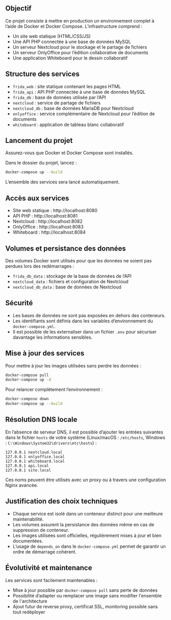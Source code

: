 ## Objectif

Ce projet consiste à mettre en production un environnement complet à l’aide de Docker et Docker Compose. L’infrastructure comprend :

- Un site web statique (HTML/CSS/JS)
- Une API PHP connectée à une base de données MySQL
- Un serveur Nextcloud pour le stockage et le partage de fichiers
- Un serveur OnlyOffice pour l’édition collaborative de documents
- Une application Whiteboard pour le dessin collaboratif

## Structure des services

- `frida_web` : site statique contenant les pages HTML
- `frida_api` : API PHP connectée à une base de données MySQL
- `frida_db` : base de données utilisée par l’API
- `nextcloud` : service de partage de fichiers
- `nextcloud_db` : base de données MariaDB pour Nextcloud
- `onlyoffice` : service complémentaire de Nextcloud pour l’édition de documents
- `whiteboard` : application de tableau blanc collaboratif

## Lancement du projet

Assurez-vous que Docker et Docker Compose sont installés.

Dans le dossier du projet, lancez :

```bash
docker-compose up --build
```

L’ensemble des services sera lancé automatiquement.

## Accès aux services

- Site web statique : http://localhost:8080
- API PHP : http://localhost:8081
- Nextcloud : http://localhost:8082
- OnlyOffice : http://localhost:8083
- Whiteboard : http://localhost:8084

## Volumes et persistance des données

Des volumes Docker sont utilisés pour que les données ne soient pas perdues lors des redémarrages :

- `frida_db_data` : stockage de la base de données de l’API
- `nextcloud_data` : fichiers et configuration de Nextcloud
- `nextcloud_db_data` : base de données de Nextcloud

## Sécurité

- Les bases de données ne sont pas exposées en dehors des conteneurs.
- Les identifiants sont définis dans les variables d’environnement du `docker-compose.yml`.
- Il est possible de les externaliser dans un fichier `.env` pour sécuriser davantage les informations sensibles.

## Mise à jour des services

Pour mettre à jour les images utilisées sans perdre les données :

```bash
docker-compose pull
docker-compose up -d
```

Pour relancer complètement l’environnement :

```bash
docker-compose down
docker-compose up --build
```

## Résolution DNS locale

En l’absence de serveur DNS, il est possible d’ajouter les entrées suivantes dans le fichier `hosts` de votre système (Linux/macOS : `/etc/hosts`, Windows : `C:\Windows\System32\drivers\etc\hosts`) :

```
127.0.0.1 nextcloud.local
127.0.0.1 onlyoffice.local
127.0.0.1 whiteboard.local
127.0.0.1 api.local
127.0.0.1 site.local
```

Ces noms peuvent être utilisés avec un proxy ou à travers une configuration Nginx avancée.

## Justification des choix techniques

- Chaque service est isolé dans un conteneur distinct pour une meilleure maintenabilité.
- Les volumes assurent la persistance des données même en cas de suppression de conteneur.
- Les images utilisées sont officielles, régulièrement mises à jour et bien documentées.
- L’usage de `depends_on` dans le `docker-compose.yml` permet de garantir un ordre de démarrage cohérent.

## Évolutivité et maintenance

Les services sont facilement maintenables :

- Mise à jour possible par `docker-compose pull` sans perte de données
- Possibilité d’adapter ou remplacer une image sans modifier l'ensemble de l'architecture
- Ajout futur de reverse proxy, certificat SSL, monitoring possible sans tout redéployer